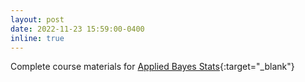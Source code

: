```yaml
---
layout: post
date: 2022-11-23 15:59:00-0400
inline: true
---
```


Complete course materials for [Applied Bayes Stats](https://econdojo.github.io/courses/e6930){:target="\_blank"}
